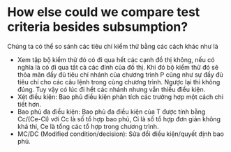 # How else could we compare test criteria besides subsumption?

Chúng ta có thể so sánh các tiêu chí kiểm thử bằng các cách khác như là
* Xem tập bộ kiểm thử đó có đi qua hết các cạnh đồ thị không, nếu có nghĩa là có đi qua tất cả các đỉnh của đồ thị. Khi đó bộ kiểm thử đó sẽ thỏa mãn đầy đủ tiêu chí nhánh của chương trình P cũng như sự đầy đủ tiêu chí cho các câu lệnh trong cùng chương trình. Ngược lại thì không đúng. Tuy vậy có lúc đi hết các nhánh nhưng vẫn thiếu điều kiện.
* Xét điều kiện: Bao phủ điều kiện phân tích các trường hợp một cách chi tiết hơn.
* Bao phủ đa điều kiện: Bao phủ đa điều kiện của T được tính bằng Cc/(Ce-Ci) với Cc là số tổ hợp bao phủ, Ci là số tổ hợp đơn giản không khả thi, Ce là tổng các tổ hợp trong chương trình.
* MC/DC (Modified condition/decision): Sửa đổi điều kiện/quyết định bao phủ.